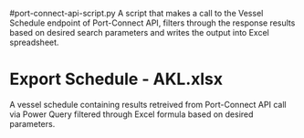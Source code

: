 #port-connect-api-script.py
A script that makes a call to the Vessel Schedule endpoint of Port-Connect API, filters through the response results based on desired search parameters and writes the output into Excel spreadsheet.

# Export Schedule - AKL.xlsx
A vessel schedule containing results retreived from Port-Connect API call via Power Query filtered through Excel formula based on desired parameters.
